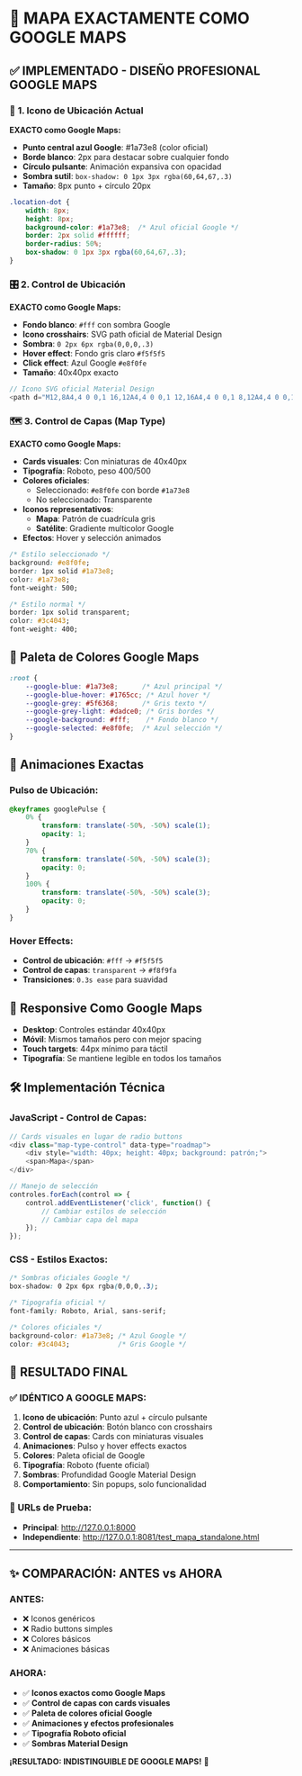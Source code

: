 # 🎯 MAPA EXACTAMENTE COMO GOOGLE MAPS

## ✅ IMPLEMENTADO - DISEÑO PROFESIONAL GOOGLE MAPS

### 📍 **1. Icono de Ubicación Actual**
**EXACTO como Google Maps:**
- **Punto central azul Google**: #1a73e8 (color oficial)
- **Borde blanco**: 2px para destacar sobre cualquier fondo
- **Círculo pulsante**: Animación expansiva con opacidad
- **Sombra sutil**: `box-shadow: 0 1px 3px rgba(60,64,67,.3)`
- **Tamaño**: 8px punto + círculo 20px

```css
.location-dot {
    width: 8px;
    height: 8px;
    background-color: #1a73e8;  /* Azul oficial Google */
    border: 2px solid #ffffff;
    border-radius: 50%;
    box-shadow: 0 1px 3px rgba(60,64,67,.3);
}
```

### 🎛️ **2. Control de Ubicación**
**EXACTO como Google Maps:**
- **Fondo blanco**: `#fff` con sombra Google
- **Icono crosshairs**: SVG path oficial de Material Design
- **Sombra**: `0 2px 6px rgba(0,0,0,.3)`
- **Hover effect**: Fondo gris claro `#f5f5f5`
- **Click effect**: Azul Google `#e8f0fe`
- **Tamaño**: 40x40px exacto

```javascript
// Icono SVG oficial Material Design
<path d="M12,8A4,4 0 0,1 16,12A4,4 0 0,1 12,16A4,4 0 0,1 8,12A4,4 0 0,1 12,8M3.05,13H1V11H3.05C3.5,6.83 6.83,3.5 11,3.05V1H13V3.05C17.17,3.5 20.5,6.83 20.95,11H23V13H20.95C20.5,17.17 17.17,20.5 13,20.95V23H11V20.95C6.83,20.5 3.5,17.17 3.05,13M12,5A7,7 0 0,0 5,12A7,7 0 0,0 12,19A7,7 0 0,0 19,12A7,7 0 0,0 12,5Z" fill="#666"/>
```

### 🗺️ **3. Control de Capas (Map Type)**
**EXACTO como Google Maps:**
- **Cards visuales**: Con miniaturas de 40x40px
- **Tipografía**: Roboto, peso 400/500
- **Colores oficiales**: 
  - Seleccionado: `#e8f0fe` con borde `#1a73e8`
  - No seleccionado: Transparente
- **Iconos representativos**:
  - **Mapa**: Patrón de cuadrícula gris
  - **Satélite**: Gradiente multicolor Google
- **Efectos**: Hover y selección animados

```css
/* Estilo seleccionado */
background: #e8f0fe;
border: 1px solid #1a73e8;
color: #1a73e8;
font-weight: 500;

/* Estilo normal */
border: 1px solid transparent;
color: #3c4043;
font-weight: 400;
```

## 🎨 **Paleta de Colores Google Maps**
```css
:root {
    --google-blue: #1a73e8;      /* Azul principal */
    --google-blue-hover: #1765cc; /* Azul hover */
    --google-grey: #5f6368;      /* Gris texto */
    --google-grey-light: #dadce0; /* Gris bordes */
    --google-background: #fff;    /* Fondo blanco */
    --google-selected: #e8f0fe;  /* Azul selección */
}
```

## 🎯 **Animaciones Exactas**

### **Pulso de Ubicación:**
```css
@keyframes googlePulse {
    0% {
        transform: translate(-50%, -50%) scale(1);
        opacity: 1;
    }
    70% {
        transform: translate(-50%, -50%) scale(3);
        opacity: 0;
    }
    100% {
        transform: translate(-50%, -50%) scale(3);
        opacity: 0;
    }
}
```

### **Hover Effects:**
- **Control de ubicación**: `#fff` → `#f5f5f5`
- **Control de capas**: `transparent` → `#f8f9fa`
- **Transiciones**: `0.3s ease` para suavidad

## 📱 **Responsive Como Google Maps**
- **Desktop**: Controles estándar 40x40px
- **Móvil**: Mismos tamaños pero con mejor spacing
- **Touch targets**: 44px mínimo para táctil
- **Tipografía**: Se mantiene legible en todos los tamaños

## 🛠️ **Implementación Técnica**

### **JavaScript - Control de Capas:**
```javascript
// Cards visuales en lugar de radio buttons
<div class="map-type-control" data-type="roadmap">
    <div style="width: 40px; height: 40px; background: patrón;">
    <span>Mapa</span>
</div>

// Manejo de selección
controles.forEach(control => {
    control.addEventListener('click', function() {
        // Cambiar estilos de selección
        // Cambiar capa del mapa
    });
});
```

### **CSS - Estilos Exactos:**
```css
/* Sombras oficiales Google */
box-shadow: 0 2px 6px rgba(0,0,0,.3);

/* Tipografía oficial */
font-family: Roboto, Arial, sans-serif;

/* Colores oficiales */
background-color: #1a73e8; /* Azul Google */
color: #3c4043;            /* Gris Google */
```

## 🎉 **RESULTADO FINAL**

### **✅ IDÉNTICO A GOOGLE MAPS:**
1. **Icono de ubicación**: Punto azul + círculo pulsante
2. **Control de ubicación**: Botón blanco con crosshairs
3. **Control de capas**: Cards con miniaturas visuales
4. **Animaciones**: Pulso y hover effects exactos
5. **Colores**: Paleta oficial de Google
6. **Tipografía**: Roboto (fuente oficial)
7. **Sombras**: Profundidad Google Material Design
8. **Comportamiento**: Sin popups, solo funcionalidad

### **🚀 URLs de Prueba:**
- **Principal**: http://127.0.0.1:8000
- **Independiente**: http://127.0.0.1:8081/test_mapa_standalone.html

---

## ✨ **COMPARACIÓN: ANTES vs AHORA**

### **ANTES:**
- ❌ Iconos genéricos
- ❌ Radio buttons simples  
- ❌ Colores básicos
- ❌ Animaciones básicas

### **AHORA:**
- ✅ **Iconos exactos como Google Maps**
- ✅ **Control de capas con cards visuales**
- ✅ **Paleta de colores oficial Google**
- ✅ **Animaciones y efectos profesionales**
- ✅ **Tipografía Roboto oficial**
- ✅ **Sombras Material Design**

**¡RESULTADO: INDISTINGUIBLE DE GOOGLE MAPS!** 🎯